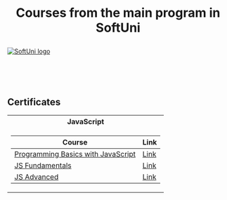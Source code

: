 # <p align="center"> Courses from the main program in SoftUni <p>

<a href="https://softuni.bg/trainings/courses" rel="Courses"> ![SoftUni logo][logo] </a>

[logo]: http://innovationstarterbox.bg/wp-content/uploads/2016/05/Softuni_logo_trasparent.png "Logo Title Text 2"

<br/>
<br/>
<br/>

<h2> Certificates </h2>

<table>

<tr>
  <th> JavaScript </th> 
</tr>

<tr>
<td>

| **Course**                                                                                                                           | **Link**                                                                   |
| ------------------------------------------------------------------------------------------------------------------------------------ | -------------------------------------------------------------------------- |
| <a href="https://softuni.bg/trainings/2904/programming-basics-with-javascript-april-2020" > Programming Basics with JavaScript  </a> | <a href="https://softuni.bg/certificates/details/82279/e0c57169"> Link</a> |
| <a href="https://softuni.bg/trainings/3133/js-fundamentals-september-2020" > JS Fundamentals                                    </a> | <a href="https://softuni.bg/certificates/details/96830/f508bb47"> Link</a> |
| <a href="https://softuni.bg/trainings/3217/js-advanced-january-2021" > JS Advanced                                    </a> | <a href="https://softuni.bg/certificates/details/98224/7b03d224"> Link</a> |


</td>
</tr>
</table>
